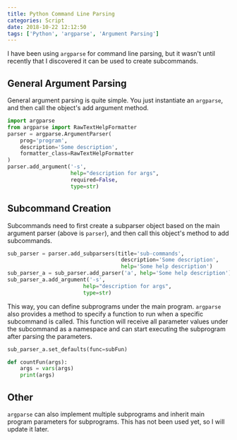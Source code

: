 ```yaml
---
title: Python Command Line Parsing
categories: Script
date: 2018-10-22 12:12:50
tags: ['Python', 'argparse', 'Argument Parsing']
---
```


I have been using `argparse` for command line parsing, but it wasn't until recently that I discovered it can be used to create subcommands.

<!-- more -->

## General Argument Parsing

General argument parsing is quite simple. You just instantiate an `argparse`, and then call the object's add argument method.

```python
import argparse
from argparse import RawTextHelpFormatter
parser = argparse.ArgumentParser(
    prog='program',
    description='Some description',
    formatter_class=RawTextHelpFormatter
)
parser.add_argument('-s',
                    help="description for args",
                    required=False,
                    type=str)
```

## Subcommand Creation

Subcommands need to first create a subparser object based on the main argument parser (above is `parser`), and then call this object's method to add subcommands.

```python
sub_parser = parser.add_subparsers(title='sub-commands',
                                    description='Some description',
                                    help='Some help description')
sub_parser_a = sub_parser.add_parser('a', help='Some help description')
sub_parser_a.add_argument('-s', 
                        help="description for args",
                        type=str)
```

This way, you can define subprograms under the main program. `argparse` also provides a method to specify a function to run when a specific subcommand is called. This function will receive all parameter values under the subcommand as a namespace and can start executing the subprogram after parsing the parameters.

```python
sub_parser_a.set_defaults(func=subFun)

def countFun(args):
    args = vars(args)
    print(args)
```

## Other

`argparse` can also implement multiple subprograms and inherit main program parameters for subprograms. This has not been used yet, so I will update it later.